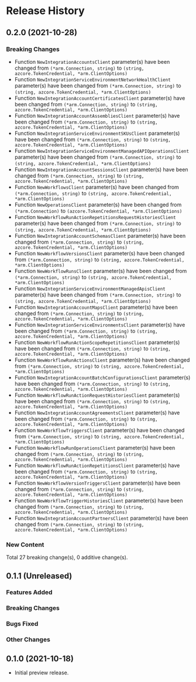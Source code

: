 # Release History

## 0.2.0 (2021-10-28)
### Breaking Changes

- Function `NewIntegrationAccountsClient` parameter(s) have been changed from `(*arm.Connection, string)` to `(string, azcore.TokenCredential, *arm.ClientOptions)`
- Function `NewIntegrationServiceEnvironmentNetworkHealthClient` parameter(s) have been changed from `(*arm.Connection, string)` to `(string, azcore.TokenCredential, *arm.ClientOptions)`
- Function `NewIntegrationAccountCertificatesClient` parameter(s) have been changed from `(*arm.Connection, string)` to `(string, azcore.TokenCredential, *arm.ClientOptions)`
- Function `NewIntegrationAccountAssembliesClient` parameter(s) have been changed from `(*arm.Connection, string)` to `(string, azcore.TokenCredential, *arm.ClientOptions)`
- Function `NewIntegrationServiceEnvironmentSKUsClient` parameter(s) have been changed from `(*arm.Connection, string)` to `(string, azcore.TokenCredential, *arm.ClientOptions)`
- Function `NewIntegrationServiceEnvironmentManagedAPIOperationsClient` parameter(s) have been changed from `(*arm.Connection, string)` to `(string, azcore.TokenCredential, *arm.ClientOptions)`
- Function `NewIntegrationAccountSessionsClient` parameter(s) have been changed from `(*arm.Connection, string)` to `(string, azcore.TokenCredential, *arm.ClientOptions)`
- Function `NewWorkflowsClient` parameter(s) have been changed from `(*arm.Connection, string)` to `(string, azcore.TokenCredential, *arm.ClientOptions)`
- Function `NewOperationsClient` parameter(s) have been changed from `(*arm.Connection)` to `(azcore.TokenCredential, *arm.ClientOptions)`
- Function `NewWorkflowRunActionRepetitionsRequestHistoriesClient` parameter(s) have been changed from `(*arm.Connection, string)` to `(string, azcore.TokenCredential, *arm.ClientOptions)`
- Function `NewIntegrationAccountSchemasClient` parameter(s) have been changed from `(*arm.Connection, string)` to `(string, azcore.TokenCredential, *arm.ClientOptions)`
- Function `NewWorkflowVersionsClient` parameter(s) have been changed from `(*arm.Connection, string)` to `(string, azcore.TokenCredential, *arm.ClientOptions)`
- Function `NewWorkflowRunsClient` parameter(s) have been changed from `(*arm.Connection, string)` to `(string, azcore.TokenCredential, *arm.ClientOptions)`
- Function `NewIntegrationServiceEnvironmentManagedApisClient` parameter(s) have been changed from `(*arm.Connection, string)` to `(string, azcore.TokenCredential, *arm.ClientOptions)`
- Function `NewIntegrationAccountMapsClient` parameter(s) have been changed from `(*arm.Connection, string)` to `(string, azcore.TokenCredential, *arm.ClientOptions)`
- Function `NewIntegrationServiceEnvironmentsClient` parameter(s) have been changed from `(*arm.Connection, string)` to `(string, azcore.TokenCredential, *arm.ClientOptions)`
- Function `NewWorkflowRunActionScopeRepetitionsClient` parameter(s) have been changed from `(*arm.Connection, string)` to `(string, azcore.TokenCredential, *arm.ClientOptions)`
- Function `NewWorkflowRunActionsClient` parameter(s) have been changed from `(*arm.Connection, string)` to `(string, azcore.TokenCredential, *arm.ClientOptions)`
- Function `NewIntegrationAccountBatchConfigurationsClient` parameter(s) have been changed from `(*arm.Connection, string)` to `(string, azcore.TokenCredential, *arm.ClientOptions)`
- Function `NewWorkflowRunActionRequestHistoriesClient` parameter(s) have been changed from `(*arm.Connection, string)` to `(string, azcore.TokenCredential, *arm.ClientOptions)`
- Function `NewIntegrationAccountAgreementsClient` parameter(s) have been changed from `(*arm.Connection, string)` to `(string, azcore.TokenCredential, *arm.ClientOptions)`
- Function `NewWorkflowTriggersClient` parameter(s) have been changed from `(*arm.Connection, string)` to `(string, azcore.TokenCredential, *arm.ClientOptions)`
- Function `NewWorkflowRunOperationsClient` parameter(s) have been changed from `(*arm.Connection, string)` to `(string, azcore.TokenCredential, *arm.ClientOptions)`
- Function `NewWorkflowRunActionRepetitionsClient` parameter(s) have been changed from `(*arm.Connection, string)` to `(string, azcore.TokenCredential, *arm.ClientOptions)`
- Function `NewWorkflowVersionTriggersClient` parameter(s) have been changed from `(*arm.Connection, string)` to `(string, azcore.TokenCredential, *arm.ClientOptions)`
- Function `NewWorkflowTriggerHistoriesClient` parameter(s) have been changed from `(*arm.Connection, string)` to `(string, azcore.TokenCredential, *arm.ClientOptions)`
- Function `NewIntegrationAccountPartnersClient` parameter(s) have been changed from `(*arm.Connection, string)` to `(string, azcore.TokenCredential, *arm.ClientOptions)`

### New Content


Total 27 breaking change(s), 0 additive change(s).


## 0.1.1 (Unreleased)

### Features Added

### Breaking Changes

### Bugs Fixed

### Other Changes

## 0.1.0 (2021-10-18)

- Initial preview release.
